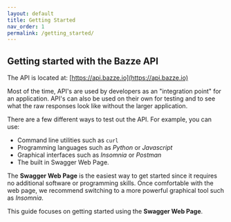```yaml
---
layout: default
title: Getting Started
nav_order: 1
permalink: /getting_started/
---
```


## Getting started with the Bazze API

The API is located at:  [https://api.bazze.io](https://api.bazze.io)

Most of the time, API's are used by developers as an "integration point" for an application.  API's can also be used on their own for testing and to see what the raw responses look like without the larger application.

There are a few different ways to test out the API.  For example, you can use:

- Command line utilities such as `curl`
- Programming languages such as _Python_ or _Javascript_
- Graphical interfaces such as _Insomnia_ or _Postman_
- The built in Swagger Web Page.

The **Swagger Web Page** is the easiest way to get started since it requires no additional software or programming skills.  Once comfortable with the web page, we recommend switching to a more powerful graphical tool such as _Insomnia_.  

This guide focuses on getting started using the **Swagger Web Page**.
